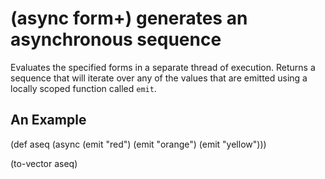 # (async form+) generates an asynchronous sequence
Evaluates the specified forms in a separate thread of execution.  Returns a sequence that will iterate over any of the values that are emitted using a locally scoped function called `emit`.

## An Example

  (def aseq (async
    (emit "red")
    (emit "orange")
    (emit "yellow")))

  (to-vector aseq)
